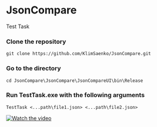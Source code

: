 # JsonCompare
 Test Task

### Сlone the repository
```
git clone https://github.com/KlimSaenko/JsonCompare.git
```

### Go to the directory
```
cd JsonCompare\JsonCompare\JsonCompareUI\bin\Release
```

### Run TestTask.exe with the following arguments
```
TestTask <...path\file1.json> <...path\file2.json>
```

[![Watch the video](https://img.youtube.com/vi/T-D1KVIuvjA/maxresdefault.jpg)](https://vimeo.com/660508206)

